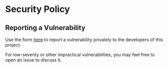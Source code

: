 # Security Policy

## Reporting a Vulnerability

Use the form [here](https://github.com/gaukas/clienthellod/security/advisories/new) to report a vulnerability privately to the developers of this project. 

For low-severity or other impractical vulnerabilities, you may feel free to open an issue to discuss it. 
